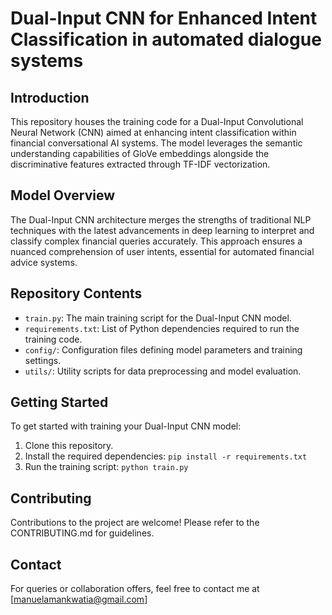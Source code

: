 # Dual-Input CNN for Enhanced Intent Classification in automated dialogue systems

## Introduction
This repository houses the training code for a Dual-Input Convolutional Neural Network (CNN) aimed at enhancing intent classification within financial conversational AI systems. The model leverages the semantic understanding capabilities of GloVe embeddings alongside the discriminative features extracted through TF-IDF vectorization.

## Model Overview
The Dual-Input CNN architecture merges the strengths of traditional NLP techniques with the latest advancements in deep learning to interpret and classify complex financial queries accurately. This approach ensures a nuanced comprehension of user intents, essential for automated financial advice systems.

## Repository Contents
- `train.py`: The main training script for the Dual-Input CNN model.
- `requirements.txt`: List of Python dependencies required to run the training code.
- `config/`: Configuration files defining model parameters and training settings.
- `utils/`: Utility scripts for data preprocessing and model evaluation.

## Getting Started
To get started with training your Dual-Input CNN model:
1. Clone this repository.
2. Install the required dependencies: `pip install -r requirements.txt`
3. Run the training script: `python train.py`

## Contributing
Contributions to the project are welcome! Please refer to the CONTRIBUTING.md for guidelines.


## Contact
For queries or collaboration offers, feel free to contact me at [manuelamankwatia@gmail.com]
